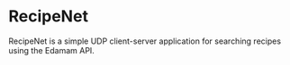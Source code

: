 # RecipeNet
RecipeNet is a simple UDP client-server application for searching recipes using the Edamam API.
